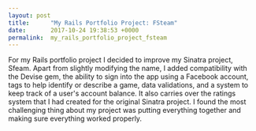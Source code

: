 ```yaml
---
layout: post
title:      "My Rails Portfolio Project: FSteam"
date:       2017-10-24 19:38:53 +0000
permalink:  my_rails_portfolio_project_fsteam
---
```


For my Rails portfolio project I decided to improve my Sinatra project, Sfeam. Apart from slightly modifying the name, I added compatibility with the Devise gem, the ability to sign into the app using a Facebook account, tags to help identify or describe a game, data validations, and a system to keep track of a user's account balance. It also carries over the ratings system that I had created for the original Sinatra project. 
I found the most challenging thing about my project was putting everything together and making sure everything worked properly. 
